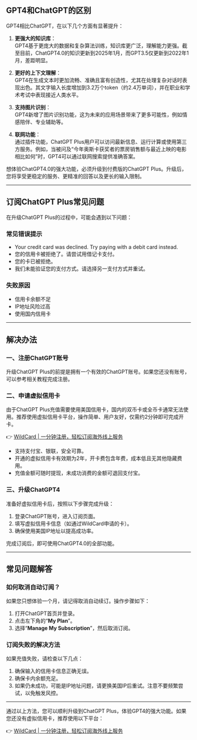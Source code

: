 ## GPT4和ChatGPT的区别

GPT4相比ChatGPT，在以下几个方面有显著提升：

1. **更强大的知识库**：  
   GPT4基于更庞大的数据和复杂算法训练，知识库更广泛，理解能力更强。截至目前，ChatGPT4.0的知识更新到2025年1月，而GPT3.5仅更新到2022年1月，差距明显。

2. **更好的上下文理解**：  
   GPT4在生成文本时更加流畅、准确且富有创造性，尤其在处理复杂对话时表现出色。其文字输入长度增加到3.2万个token（约2.4万单词），并在职业和学术考试中表现接近人类水平。

3. **支持图片识别**：  
   GPT4新增了图片识别功能，这为未来的应用场景带来了更多可能性，例如情感陪伴、专业辅助等。

4. **联网功能**：  
   通过插件功能，ChatGPT Plus用户可以访问最新信息、运行计算或使用第三方服务。例如，当被问及“今年奥斯卡获奖者的票房销售额与最近上映的电影相比如何”时，GPT4可以通过联网搜索提供准确答案。

想体验ChatGPT4.0的强大功能，必须升级到付费版的ChatGPT Plus。升级后，您将享受更稳定的服务、更精准的回答以及更长的输入限制。

---

## 订阅ChatGPT Plus常见问题

在升级ChatGPT Plus的过程中，可能会遇到以下问题：

### 常见错误提示

- Your credit card was declined. Try paying with a debit card instead.  
- 您的信用卡被拒绝了。请尝试用借记卡支付。  
- 您的卡已被拒绝。  
- 我们未能验证您的支付方式。请选择另一支付方式并重试。

### 失败原因

- 信用卡余额不足  
- IP地址风险过高  
- 使用国内信用卡  

---

## 解决办法

### 一、注册ChatGPT账号

升级ChatGPT Plus的前提是拥有一个有效的ChatGPT账号。如果您还没有账号，可以参考相关教程完成注册。

### 二、申请虚拟信用卡

由于ChatGPT Plus充值需要使用美国信用卡，国内的双币卡或全币卡通常无法使用。推荐使用虚拟信用卡平台，操作简单、用户友好，仅需约2分钟即可完成开卡。

👉 [WildCard | 一分钟注册，轻松订阅海外线上服务](https://bit.ly/bewildcard)

- 支持支付宝、银联，安全可靠。  
- 开通的虚拟信用卡有效期为2年，开卡费包含年费，成本低且无其他隐藏费用。  
- 充值金额可随时提现，未成功消费的金额可退回支付宝。

### 三、升级ChatGPT4

准备好虚拟信用卡后，按照以下步骤完成升级：

1. 登录ChatGPT账号，进入订阅页面。  
2. 填写虚拟信用卡信息（如通过WildCard申请的卡）。  
3. 确保使用美国IP地址以提高成功率。  

完成订阅后，即可使用ChatGPT4.0的全部功能。

---

## 常见问题解答

### 如何取消自动订阅？

如果您只想体验一个月，请记得取消自动续订。操作步骤如下：

1. 打开ChatGPT首页并登录。  
2. 点击左下角的“**My Plan**”。  
3. 选择“**Manage My Subscription**”，然后取消订阅。

### 订阅失败的解决方法

如果充值失败，请检查以下几点：

1. 确保输入的信用卡信息正确无误。  
2. 确保卡内余额充足。  
3. 如果仍未成功，可能是IP地址问题，请更换美国IP后重试。注意不要频繁尝试，以免触发风控。

---

通过以上方法，您可以顺利升级到ChatGPT Plus，体验GPT4的强大功能。如果您还没有虚拟信用卡，推荐使用以下平台：

👉 [WildCard | 一分钟注册，轻松订阅海外线上服务](https://bit.ly/bewildcard)